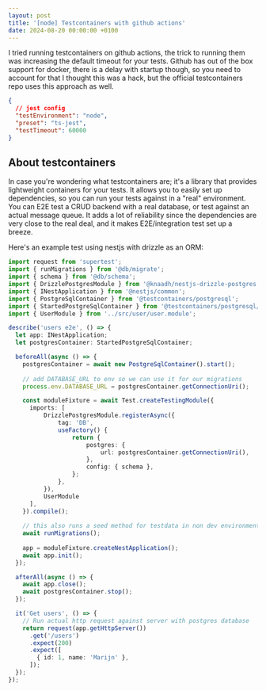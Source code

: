 ```yaml
---
layout: post
title: '[node] Testcontainers with github actions'
date: 2024-08-20 00:00:00 +0100
---
```


I tried running testcontainers on github actions, the trick to running them was increasing the default timeout for your tests.
Github has out of the box support for docker, there is a delay with startup though, so you need to account for that
I thought this was a hack, but the official testcontainers repo uses this approach as well.

```json
{
  // jest config
  "testEnvironment": "node",
  "preset": "ts-jest",
  "testTimeout": 60000
}
```

## About testcontainers

In case you're wondering what testcontainers are; it's a library that provides lightweight containers for your tests.
It allows you to easily set up dependencies, so you can run your tests against in a "real" environment.
You can E2E test a CRUD backend with a real database, or test against an actual message queue.
It adds a lot of reliability since the dependencies are very close to the real deal, and it makes E2E/integration test set up a breeze.

Here's an example test using nestjs with drizzle as an ORM:

```typescript
import request from 'supertest';
import { runMigrations } from '@db/migrate';
import { schema } from '@db/schema';
import { DrizzlePostgresModule } from '@knaadh/nestjs-drizzle-postgres';
import { INestApplication } from '@nestjs/common';
import { PostgreSqlContainer } from '@testcontainers/postgresql';
import { StartedPostgreSqlContainer } from '@testcontainers/postgresql/build/postgresql-container';
import { UserModule } from '../src/user/user.module';

describe('users e2e', () => {
  let app: INestApplication;
  let postgresContainer: StartedPostgreSqlContainer;

  beforeAll(async () => {
    postgresContainer = await new PostgreSqlContainer().start();
    
    // add DATABASE_URL to env so we can use it for our migrations
    process.env.DATABASE_URL = postgresContainer.getConnectionUri();

    const moduleFixture = await Test.createTestingModule({
      imports: [
          DrizzlePostgresModule.registerAsync({
              tag: 'DB',
              useFactory() {
                  return {
                      postgres: {
                          url: postgresContainer.getConnectionUri(),
                      },
                      config: { schema },
                  };
              },
          }),
          UserModule
      ],
    }).compile();
    
    // this also runs a seed method for testdata in non dev environments  
    await runMigrations();
    
    app = moduleFixture.createNestApplication();
    await app.init();
  });

  afterAll(async () => {
    await app.close();
    await postgresContainer.stop();
  });

  it('Get users', () => {
    // Run actual http request against server with postgres database 
    return request(app.getHttpServer())
      .get('/users')
      .expect(200)
      .expect([
        { id: 1, name: 'Marijn' },
      ]);
  });
});
```